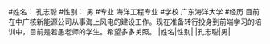 #姓名：
孔志聪
#性别：
男
#专业
海洋工程专业
#学校
广东海洋大学
#经历
目前在中广核新能源公司从事海上风电的建设工作。现在准备转行投身到前端学习的培训中，目前是若愚老师的学生。希望多多关照。
|姓名|性别|
|孔志聪|男|

